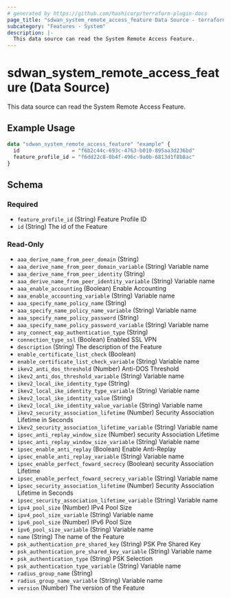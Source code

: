 ```yaml
---
# generated by https://github.com/hashicorp/terraform-plugin-docs
page_title: "sdwan_system_remote_access_feature Data Source - terraform-provider-sdwan"
subcategory: "Features - System"
description: |-
  This data source can read the System Remote Access Feature.
---
```


# sdwan_system_remote_access_feature (Data Source)

This data source can read the System Remote Access Feature.

## Example Usage

```terraform
data "sdwan_system_remote_access_feature" "example" {
  id                 = "f6b2c44c-693c-4763-b010-895aa3d236bd"
  feature_profile_id = "f6dd22c8-0b4f-496c-9a0b-6813d1f8b8ac"
}
```

<!-- schema generated by tfplugindocs -->
## Schema

### Required

- `feature_profile_id` (String) Feature Profile ID
- `id` (String) The id of the Feature

### Read-Only

- `aaa_derive_name_from_peer_domain` (String)
- `aaa_derive_name_from_peer_domain_variable` (String) Variable name
- `aaa_derive_name_from_peer_identity` (String)
- `aaa_derive_name_from_peer_identity_variable` (String) Variable name
- `aaa_enable_accounting` (Boolean) Enable Accounting
- `aaa_enable_accounting_variable` (String) Variable name
- `aaa_specify_name_policy_name` (String)
- `aaa_specify_name_policy_name_variable` (String) Variable name
- `aaa_specify_name_policy_password` (String)
- `aaa_specify_name_policy_password_variable` (String) Variable name
- `any_connect_eap_authentication_type` (String)
- `connection_type_ssl` (Boolean) Enabled SSL VPN
- `description` (String) The description of the Feature
- `enable_certificate_list_check` (Boolean)
- `enable_certificate_list_check_variable` (String) Variable name
- `ikev2_anti_dos_threshold` (Number) Anti-DOS Threshold
- `ikev2_anti_dos_threshold_variable` (String) Variable name
- `ikev2_local_ike_identity_type` (String)
- `ikev2_local_ike_identity_type_variable` (String) Variable name
- `ikev2_local_ike_identity_value` (String)
- `ikev2_local_ike_identity_value_variable` (String) Variable name
- `ikev2_security_association_lifetime` (Number) Security Association Lifetime in Seconds
- `ikev2_security_association_lifetime_variable` (String) Variable name
- `ipsec_anti_replay_window_size` (Number) security Association Lifetime
- `ipsec_anti_replay_window_size_variable` (String) Variable name
- `ipsec_enable_anti_replay` (Boolean) Enable Anti-Replay
- `ipsec_enable_anti_replay_variable` (String) Variable name
- `ipsec_enable_perfect_foward_secrecy` (Boolean) security Association Lifetime
- `ipsec_enable_perfect_foward_secrecy_variable` (String) Variable name
- `ipsec_security_association_lifetime` (Number) Security Association Lifetime in Seconds
- `ipsec_security_association_lifetime_variable` (String) Variable name
- `ipv4_pool_size` (Number) IPv4 Pool Size
- `ipv4_pool_size_variable` (String) Variable name
- `ipv6_pool_size` (Number) IPv6 Pool Size
- `ipv6_pool_size_variable` (String) Variable name
- `name` (String) The name of the Feature
- `psk_authentication_pre_shared_key` (String) PSK Pre Shared Key
- `psk_authentication_pre_shared_key_variable` (String) Variable name
- `psk_authentication_type` (String) PSK Selection
- `psk_authentication_type_variable` (String) Variable name
- `radius_group_name` (String)
- `radius_group_name_variable` (String) Variable name
- `version` (Number) The version of the Feature
